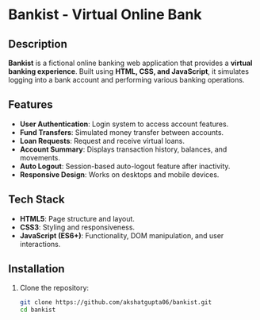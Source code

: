 # Bankist - Virtual Online Bank

## Description
**Bankist** is a fictional online banking web application that provides a **virtual banking experience**. Built using **HTML, CSS, and JavaScript**, it simulates logging into a bank account and performing various banking operations.

## Features
- **User Authentication**: Login system to access account features.
- **Fund Transfers**: Simulated money transfer between accounts.
- **Loan Requests**: Request and receive virtual loans.
- **Account Summary**: Displays transaction history, balances, and movements.
- **Auto Logout**: Session-based auto-logout feature after inactivity.
- **Responsive Design**: Works on desktops and mobile devices.

## Tech Stack
- **HTML5**: Page structure and layout.
- **CSS3**: Styling and responsiveness.
- **JavaScript (ES6+)**: Functionality, DOM manipulation, and user interactions.

## Installation

1. Clone the repository:
   ```sh
   git clone https://github.com/akshatgupta06/bankist.git
   cd bankist
